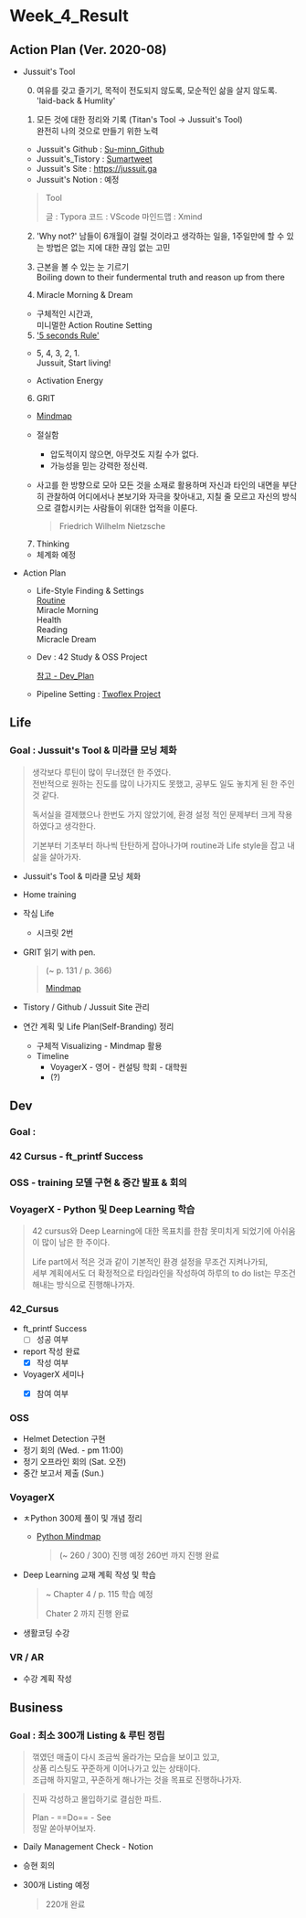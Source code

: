

# Week_4_Result





## Action Plan (Ver. 2020-08)



- Jussuit's Tool

  

  0) 여유를 갖고 즐기기, 목적이 전도되지 않도록, 모순적인 삶을 살지 않도록.   
  'laid-back & Humlity'

  

  1) 모든 것에 대한 정리와 기록 (Titan's Tool -> Jussuit's Tool)  
  완전히 나의 것으로 만들기 위한 노력

  - Jussuit's Github : [Su-minn_Github](https://github.com/Su-minn)
  - Jussuit's_Tistory : [Sumartweet](https://sumartweet.tistory.com/)
  - Jussuit's Site : https://jussuit.ga
  - Jussuit's Notion : 예정

  > Tool
  >
  > 글 : Typora
  > 코드 : VScode
  > 마인드맵 : Xmind

  

  2) 'Why not?'
  남들이 6개월이 걸릴 것이라고 생각하는 일을, 1주일만에 할 수 있는 방법은 없는 지에 대한 끊임 없는 고민   

  

  3) 근본을 볼 수 있는 눈 기르기   
  Boiling down to their fundermental truth and reason up from there  

  

  4) Miracle Morning & Dream

  - 구체적인 시간과,  
    미니멀한 Action Routine Setting

  

  5) ['5 seconds Rule'](https://www.youtube.com/watch?v=drVlhvX04XI)  

  - 5, 4, 3, 2, 1.  
    Jussuit, Start living!

  - Activation Energy

  

  6) GRIT

  - [Mindmap](/Users/sjeon/Desktop/For_min/Thinking/Books/GRIT.xmind)

  - 절실함

    - 압도적이지 않으면, 아무것도 지킬 수가 없다.
    - 가능성을 믿는 강력한 정신력.

  - 사고를 한 방향으로 모아 모든 것을 소재로 활용하며 자신과 타인의 내면을 부단히 관찰하여 어디에서나 본보기와 자극을 찾아내고, 지칠 줄 모르고 자신의 방식으로 결합시키는 사람들이 위대한 업적을 이룬다.

    > Friedrich Wilhelm Nietzsche

  

  7) Thinking

  - 체계화 예정




- Action Plan

  - Life-Style Finding & Settings  
    [Routine](/Users/sjeon/Desktop/For_min/Plan/Routine.md)  
    	Miracle Morning  
    	Health  
    	Reading  
    	Micracle Dream    

  - Dev
    : 42 Study & OSS Project

    [참고 - Dev_Plan](/Users/sjeon/Desktop/For_min/Dev_Place/Dev_plan.md)

  - Pipeline Setting
    : [Twoflex Project](/Users/sjeon/Desktop/Business/Online_Business/Mins_Business/Business_Starategy.md)







## Life



### Goal : Jussuit's Tool & 미라클 모닝 체화

> 생각보다 루틴이 많이 무너졌던 한 주였다.  
> 전반적으로 원하는 진도를 많이 나가지도 못했고, 공부도 일도 놓치게 된 한 주인 것 같다.  
>
> 독서실을 결제했으나 한번도 가지 않았기에, 환경 설정 적인 문제부터 크게 작용하였다고 생각한다.
>
> 기본부터 기초부터 하나씩 탄탄하게 잡아나가며 routine과 Life style을 잡고 내 삶을 살아가자.

- Jussuit's Tool & 미라클 모닝 체화

- Home training
  
- 작심 Life
  
  - 시크릿 2번
  
- GRIT 읽기 with pen.

  > (~ p. 131 / p. 366)
  >
  > [Mindmap](/Users/sjeon/Desktop/For_min/Thinking/Books/GRIT.xmind)

- Tistory / Github / Jussuit Site 관리
  
- 연간 계획 및 Life Plan(Self-Branding) 정리
  
  - 구체적 Visualizing - Mindmap 활용
  - Timeline
    - VoyagerX - 영어 - 컨설팅 학회 - 대학원
    - (?)





## Dev



### Goal :

### 42 Cursus - ft_printf Success

### OSS - training 모델 구현 & 중간 발표 & 회의

### VoyagerX - Python 및 Deep Learning 학습

> 42 cursus와 Deep Learning에 대한 목표치를 한참 못미치게 되었기에 아쉬움이 많이 남은 한 주이다.
>
> Life part에서 적은 것과 같이 기본적인 환경 설정을 무조건 지켜나가되,  
> 세부 계획에서도 더 확정적으로 타임라인을 작성하여 하루의 to do list는 무조건 해내는 방식으로 진행해나가자.



### 42_Cursus

- ft_printf Success
  - [ ] 성공 여부
- report 작성 완료
  - [x] 작성 여부
- VoyagerX 세미나
  - [x] 참여 여부



### OSS

- Helmet Detection 구현
- 정기 회의 (Wed. - pm 11:00)
- 정기 오프라인 회의 (Sat. 오전)
- 중간 보고서 제출 (Sun.)





### VoyagerX

- ㅊPython 300제 풀이 및 개념 정리

  - [Python Mindmap](/Users/sjeon/Desktop/For_min/Dev_place/Python/Python.xmind)

    > (~ 260 / 300) 진행 예정
    > 260번 까지 진행 완료

- Deep Learning 교재 계획 작성 및 학습

  > ~ Chapter 4 / p. 115 학습 예정
  >
  > Chater 2 까지 진행 완료 

- 생활코딩 수강



### VR / AR

- 수강 계획 작성







## Business



### Goal : 최소 300개 Listing & 루틴 정립

> 꺾였던 매출이 다시 조금씩 올라가는 모습을 보이고 있고,  
> 상품 리스팅도 꾸준하게 이어나가고 있는 상태이다.  
> 조급해 하지말고, 꾸준하게 해나가는 것을 목표로 진행하나가자.



> 진짜 각성하고 몰입하기로 결심한 파트.
>
> Plan - ==Do== - See  
> 정말 쏟아부어보자.



- Daily Management Check - Notion
  
- 승현 회의

- 300개 Listing 예정

  > 220개 완료

